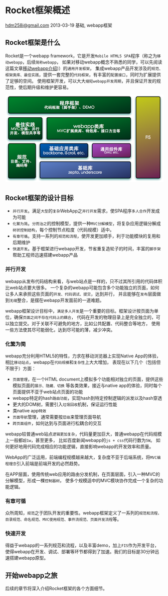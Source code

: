 # Rocket框架概述

hdm258i@gmail.com 2013-03-19 基础, webapp框架

## Rocket框架是什么

Rocket是一个webapp framework，它是开发`Mobile HTML5 SPA`程序（称之为`移动webapp`，后续`简称webapp`，
如果对移动webapp概念不熟悉的同学，可以先阅读这篇文章<a href="/docs/hudamin/rocket/introduce/mobile_webapp.md.html">移动webapp介绍</a>)）的`通用开发框架`，
集成webapp产品开发涉及的`规范、框架类库、最佳实践`，提供一套完整的`代码框架`，有丰富的`配置接口`，同时为扩展提供了足够的空间。
使用框架开发，可以大大`缩短webapp开发周期`，并且保证开发的规范性，使后期升级和维护更容易。

<img title="Rocket框架概览" src="./img/framework-overview.png">

## Rocket框架的设计目标

* `并行开发`。满足`大型`的`复杂`WebApp之`并行开发`需求，使SPA程序`多人合作`开发成为可能
* `化繁为简`。`分而治之`的控制模型，提供一种`MVC分解模型`，将复杂应用逻辑分解成`树状控制结构`，每个控制节点粒度（代码规模）适中。
* `有章可循`。支持一系列的`规范和流程`，使开发更加顺手，利于功能模块的复用和后期维护
* `快速开发`。基于框架进行webapp开发，节省重复造轮子的时间，丰富的`脚手架`帮助工程师迅速搭建webapp产品

### 并行开发

webapp从发布代码结构来看，与web站点是一样的，只不过其所引用的代码体积比web站点要大很多。
一个复杂的webapp可能包含多个功能独立的页面，如何让多人来承担这些页面的`开发、代码调试、提交`，达到并行，
并且能够在`发布`层面做到`无缝`整合，是摆在webapp开发面前的一道难题。

webapp框架设计目标中，`满足多人开发`是一个重要的目标。框架设计按页面为单位，确保`页面之间不存在代码上的耦合`，
代码在开发的物理目录上是完全独立的，可以独立提交。对于关联不可避免的地方，比如公共配置、代码整合等地方，
使用一些方法使其尽可能弱化，达到尽可能的薄，减少冲突。

### 化繁为简

webapp充分利用HTML5的特性，力求在移动浏览器上实现Native App的体验，相比`移动站点`，webapp在`代码规模`和`复杂性`上大大增加，
表现在以下几个（包括但不限于）方面：

* `页面管理`，在一个HTML document上模拟多个功能相对独立的页面，提供这些模拟页面的`展示、隐藏、切换`
    等各类效果，接近与native app的体验，同时每个页面提供不亚于web站点页面的功能
* webapp特定的hash`路由功能`，实现hash到特定控制逻辑的派发以及hash穿透
* 更大的DOM树，需要引入`垃圾回收`机制，保证运行性能
* 类native app`特效`
* `页面导航`管理，通常需要按`层级`来管理页面导航
* `跨页面组件`，如何达到与页面进行松耦合的交互

webapp较普通web站点`逻辑更加复杂`，代码量更加巨大，普通webapp在代码规模上一般都`超1w`，甚至更多，
比如百度新闻webapp的`js + css`代码行数为`5W`。
如何更好地用代码完成相应的功能逻辑，直接影响webapp的开发效率和质量。

WebApp的广泛运用，前端编程规模越来越大，复杂度不亚于后端系统，将`MVC编程理念`引入前端是前端开发的必然趋势。

在APP层面，使用传统web应用的路由分发机制，在页面层面，引入一种MVC的分解模型，形成一棵`控制器树`，
使多个规模适中的MVC模块协作完成一个复杂的功能逻辑。

### 有章可循

众所周知，`规范`之于团队开发的重要性。webapp框架定义了一系列的`规范和流程，目录规范、命名规范、MVC使用规范、事件流规范、页面开发流程`等。

### 快速开发

得益于webapp的一系列规范和流程，以及丰富demo，加上`FIS`作为开发平台，
使得webapp在开发、调试、部署等环节都得到了加速。我们的目标是30分钟迅速搭建webapp原型。

## 开始webapp之旅

后续的章节将深入介绍Rocket框架的各个方面细节。

